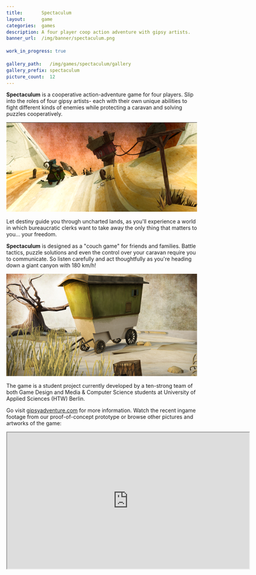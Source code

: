 ```yaml
---
title:       Spectaculum
layout:      game
categories:  games
description: A four player coop action adventure with gipsy artists.
banner_url:  /img/banner/spectaculum.png

work_in_progress: true

gallery_path:   /img/games/spectaculum/gallery
gallery_prefix: spectaculum
picture_count:  12
---
```

__Spectaculum__ is a cooperative action-adventure game for four players.
Slip into the roles of four gipsy artists- each with their own unique
abilities to fight different kinds of enemies while protecting a caravan
and solving puzzles cooperatively.

<img src="/img/games/spectaculum/spectaculum-inline1.png"
     alt="Spectaculum">

Let destiny guide you through uncharted lands, as you'll experience a
world in which bureaucratic clerks want to take away the only thing that
matters to you… your freedom.

__Spectaculum__ is designed as a "couch game" for friends and families. Battle
tactics, puzzle solutions and even the control over your caravan require
you to communicate. So listen carefully and act thoughtfully as you're
heading down a giant canyon with 180 km/h!

<img src="/img/games/spectaculum/spectaculum-inline2.png"
     alt="Spectaculum">

The game is a student project currently developed by a ten-strong team
of both Game Design and Media & Computer Science students at University
of Applied Sciences (HTW) Berlin.

Go visit [gipsyadventure.com][gipsyadventure] for more information.
Watch the recent ingame footage from our proof-of-concept prototype or
browse other pictures and artworks of the game:

<iframe 
    width="640px" 
    height="360px" 
    src="http://player.vimeo.com/video/31747997?title=0&amp;byline=0&amp;portrait=0&amp;color=c5c533" 
    allowFullScreen>

## Gallery:

<!-- gallery snippet -->
{% if page.gallery_path %}
<div class="gallery">
  <ul>
    {% for i in (1...page.picture_count) %}
    <li>
      <a {% if i == 1 %}class="active"{% endif %}
         href="{{ page.gallery_path }}/{{ page.gallery_prefix }}-original-{{ i }}.png"
         data-preview-url="{{ page.gallery_path }}/{{ page.gallery_prefix }}-preview-{{ i }}.png">
        <img src="{{ page.gallery_path }}/{{ page.gallery_prefix }}-thumb-{{ i }}.png" />
      </a>
    </li>
    {% endfor %}
  </ul>

  <div class="display-wrapper">
    <img src="{{ page.gallery_path }}/{{ page.gallery_prefix }}-preview-1.png" />
    <a href="{{ page.gallery_path }}/{{ page.gallery_prefix }}-original-1.png">Download Original</a>
  </div>
</div>
{% endif %}
<!-- gallery snippet -->

[gipsyadventure]: http://gipsyadventure.com
